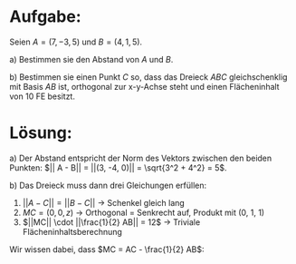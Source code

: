 # Aufgabe:
Seien $A = (7, -3, 5)$ und $B = (4, 1, 5)$. 

a) Bestimmen sie den Abstand von $A$ und $B$.

b) Bestimmen sie einen Punkt $C$ so, dass das Dreieck $ABC$ gleichschenklig mit Basis $AB$ ist, orthogonal zur x-y-Achse steht und einen Flächeninhalt von $10$ FE besitzt.

# Lösung:
a) Der Abstand entspricht der Norm des Vektors zwischen den beiden Punkten:
$|| A - B|| = ||(3, -4, 0)|| = \sqrt{3^2 + 4^2} = 5$.

b)
Das Dreieck muss dann drei Gleichungen erfüllen:
1) $|| A - C || = || B - C ||$ -> Schenkel gleich lang
2) $MC = (0, 0, z)$  -> Orthogonal = Senkrecht auf, Produkt mit (0, 1, 1)
3) $||MC|| \cdot ||\frac{1}{2} AB|| = 12$ -> Triviale Flächeninhaltsberechnung

Wir wissen dabei, dass $MC = AC - \frac{1}{2} AB$:


